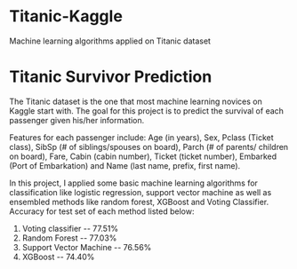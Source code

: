 # Titanic-Kaggle
Machine learning algorithms applied on Titanic dataset
# Titanic Survivor Prediction
The Titanic dataset is the one that most machine learning novices on Kaggle start with. The goal for this project is to predict the survival of each passenger given
his/her information. 

Features for each passenger include: Age (in years), Sex, Pclass (Ticket class), SibSp (# of siblings/spouses on board),
Parch (# of parents/ children on board), Fare, Cabin (cabin number), Ticket (ticket number), Embarked (Port of Embarkation) and Name (last name, prefix, first name).

In this project, I applied some basic machine learning algorithms for 
classification like logistic regression, support vector machine as well as ensembled methods like random forest, XGBoost and Voting Classifier. 
Accuracy for test set of each method listed below:
1. Voting classifier -- 77.51%
2. Random Forest -- 77.03%
3. Support Vector Machine -- 76.56%
4. XGBoost -- 74.40%
